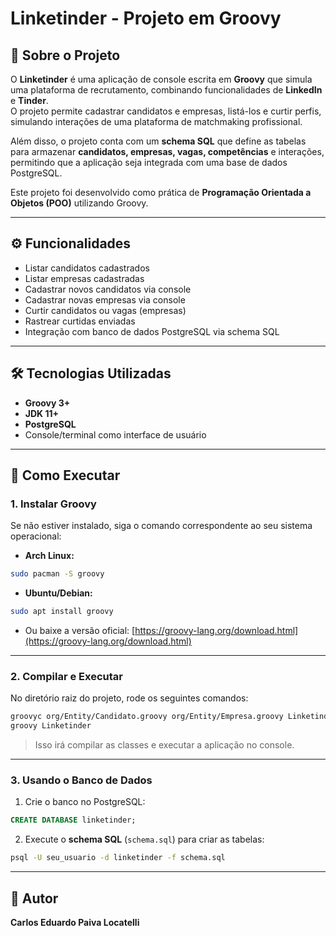 # Linketinder - Projeto em Groovy

## 📌 Sobre o Projeto

O **Linketinder** é uma aplicação de console escrita em **Groovy** que simula uma plataforma de recrutamento, combinando funcionalidades de **LinkedIn** e **Tinder**.  
O projeto permite cadastrar candidatos e empresas, listá-los e curtir perfis, simulando interações de uma plataforma de matchmaking profissional.

Além disso, o projeto conta com um **schema SQL** que define as tabelas para armazenar **candidatos, empresas, vagas, competências** e interações, permitindo que a aplicação seja integrada com uma base de dados PostgreSQL.

Este projeto foi desenvolvido como prática de **Programação Orientada a Objetos (POO)** utilizando Groovy.

---

## ⚙️ Funcionalidades

- Listar candidatos cadastrados
- Listar empresas cadastradas
- Cadastrar novos candidatos via console
- Cadastrar novas empresas via console
- Curtir candidatos ou vagas (empresas)
- Rastrear curtidas enviadas
- Integração com banco de dados PostgreSQL via schema SQL

---

## 🛠 Tecnologias Utilizadas

- **Groovy 3+**
- **JDK 11+**
- **PostgreSQL** 
- Console/terminal como interface de usuário

---

## 🚀 Como Executar

### 1. Instalar Groovy

Se não estiver instalado, siga o comando correspondente ao seu sistema operacional:

- **Arch Linux:**
```bash
sudo pacman -S groovy
```

- **Ubuntu/Debian:**
```bash
sudo apt install groovy
```

- Ou baixe a versão oficial: [https://groovy-lang.org/download.html](https://groovy-lang.org/download.html)

---

### 2. Compilar e Executar

No diretório raiz do projeto, rode os seguintes comandos:

```bash
groovyc org/Entity/Candidato.groovy org/Entity/Empresa.groovy Linketinder.groovy
groovy Linketinder
```

> Isso irá compilar as classes e executar a aplicação no console.

---

### 3. Usando o Banco de Dados

1. Crie o banco no PostgreSQL:

```sql
CREATE DATABASE linketinder;
```

2. Execute o **schema SQL** (`schema.sql`) para criar as tabelas:

```bash
psql -U seu_usuario -d linketinder -f schema.sql
```
---

## 👤 Autor

**Carlos Eduardo Paiva Locatelli**
